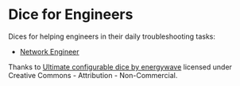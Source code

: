 # Dice for Engineers

Dices for helping engineers in their daily troubleshooting tasks:

  * [Network Engineer](network.stl)

Thanks to [Ultimate configurable dice by energywave](https://www.thingiverse.com/thing:1919139) licensed under Creative Commons - Attribution - Non-Commercial.
